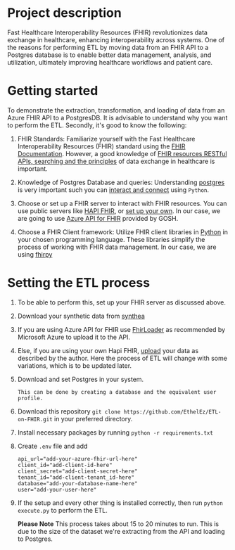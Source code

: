 # Project description
Fast Healthcare Interoperability Resources (FHIR) revolutionizes data exchange in healthcare, enhancing interoperability across systems. One of the reasons for performing ETL by moving data from an FHIR API to a Postgres database is to enable better data management, analysis, and utilization, ultimately improving healthcare workflows and patient care.

# Getting started
To demonstrate the extraction, transformation, and loading of data from an Azure FHIR API to a PostgresDB. It is advisable to understand why you want to perform the ETL. Secondly, it's good to know the following:
1. FHIR Standards:
Familiarize yourself with the Fast Healthcare Interoperability Resources (FHIR) standard using the [FHIR Documentation](https://fhir-ru.github.io/documentation.html). However, a good knowledge of [FHIR resources RESTful APIs, searching and the principles](https://fhir-ru.github.io/search.html) of data exchange in healthcare is important.

2. Knowledge of Postgres Database and queries:
Understanding [postgres](https://www.postgresql.org/docs/) is very important such you can [interact and connect](https://www.psycopg.org/docs/sql.html) using `Python`.
3. Choose or set up a FHIR server to interact with FHIR resources. You can use public servers like [HAPI FHIR](http://hapi.fhir.org/baseR4), or [set up your own](https://github.com/gosh-dre/ucl-fhir-hack/blob/master/docker-compose.yml). In our case, we are going to use [Azure API for FHIR](https://learn.microsoft.com/en-us/azure/healthcare-apis/fhir/) provided by GOSH.
4. Choose a FHIR Client framework:
Utilize FHIR client libraries in [Python](https://docs.smarthealthit.org/client-py/) in your chosen programming language. These libraries simplify the process of working with FHIR data management. In our case, we are using [fhirpy](https://github.com/beda-software/fhir-py#readme)

# Setting the ETL process
1. To be able to perform this, set up your FHIR server as discussed above.
2. Download your synthetic data from [synthea](https://mitre.box.com/shared/static/ydmcj2kpwzoyt6zndx4yfz163hfvyhd0.zip)
3. If you are using Azure API for FHIR use [FhirLoader](https://github.com/hansenms/FhirLoader) as recommended by Microsoft Azure to upload it to the API.
4. Else, if you are using your own Hapi FHIR, [upload](https://rajvansia.com/synthea-hapi-fhir.html) your data as described by the author.
     Here the process of ETL will change with some variations, which is to be updated later.
5. Download and set Postgres in your system.
     ```
     This can be done by creating a database and the equivalent user profile.
     ```
7. Download this repository `git clone https://github.com/EthelEz/ETL-on-FHIR.git` in your preferred directory.
8. Install necessary packages by running `python -r requirements.txt`
9. Create `.env` file and add
     ```
     api_url="add-your-azure-fhir-url-here"
     client_id="add-client-id-here"
     client_secret="add-client-secret-here"
     tenant_id="add-client-tenant_id-here"
     database="add-your-database-name-here"
     user="add-your-user-here"
     ```
10. If the setup and every other thing is installed correctly, then run `python execute.py` to perform the ETL.
    
      **Please Note** This process takes about 15 to 20 minutes to run. This is due to the size of the dataset we're extracting from the API and loading to Postgres.
